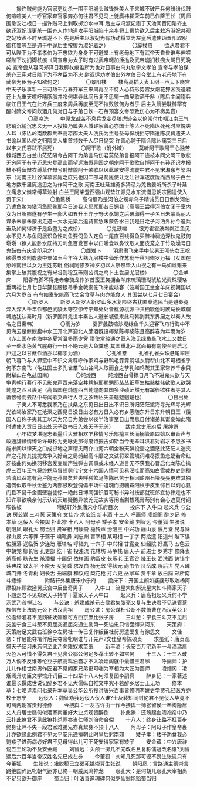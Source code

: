 <!-- { "loadSidebar": true } -->
　　撮许贼何能为官家更劝杀一围平阳城头贼锋挫美人不来城不破严兵何纷纷伐鼓何喧喧美人一呼官家奔官家奔亦何往君不见马上徒膺祎翟荣车前已作降王长（周师围急安吐根日一撮许贼马上刺取掷汾水中耳 后主与冯淑妃猎于天池闻晋阳陷齐主欲还淑妃请更杀一围齐人作地道攻平阳城陷十余歩将士乗势欲入后主敕冯淑妃共观之妃妆点不时至城遂不下 先是后主以淑妃为有功动将立为左皇后遣使诣晋阳取服御祎翟等至是遇于中途后主按辔为淑妃着之） 
　　
　　〇脚杖痕 
　　欲从君君不可从陛下为不孝孝伯为不忠欲为身身不可避堂上有老母地下有武帝天昏昏谁与伸嗟嗟陛下勿扪脚杖痕（周宣帝为太子时有过武帝輙加捶挞及武帝崩扪杖痕大骂日死晩矣 宣帝尝从容问郑译日我脚杖痕谁所为也对日事由乌丸轨宇文孝伯 宣帝与孝伯谋杀齐王宪对日陛下为不孝臣为不忠 尉迟运劝孝伯出外孝伯日今堂上有老母地下有武帝为臣为子知欲何之） 
　　
　　〇景阳楼 
　　楼高高插天表玉树一声天下晓宫中天子乐事新一日可敌千万春齐军三来周再至不恃人心恃形势宫女烟花狎客笺送君还上九重天噫吁嘻胭脂井冷何堪辱此间乐复不思蜀一曲吴歌酒千斛（陈后主闻隋兵临江日王气在此齐兵三度来周兵再度至无不摧败彼何为者乎 后主入隋尝耽醉罕有醒时隋文帝问飮酒几何对日与子弟日飮一石毎预宴文帝恐致伤心为不奏吴音） 
　　
　　〇高凉洗 
　　中原龙战苦不息兵戈变尽狼虎迹帝以伦常付巾帼江南王气悲销沉销沉忠义无一人投袂乃属夫人城许家善心亦国士陈亾不死隋亾死死时应愧夫人耳（陈亾岭南数郡共奉高凉郡太夫人洗氏为主号圣母保境拒守隋遣陈叔寳遗夫人书谕以国亾使之归隋夫人集首领数千人尽日恸哭 许善心聘于隋会陈亾痛哭三日后以宇文氏篡弑不屈死） 
　　
　　〇阿干歌（附外域） 
　　莫听阿干歌阿干心独苦棘城西去白兰山茫茫隔今古阿干为弟言马伤君莫怒弟言报阿干连枝本同父阿干歌悲无穷阿干有子还思忠登高山而望远海慨异国之朝宗阿干歌歌自悼阿干有孙还识孝报雠不得留雠衣缚草作雠兮射雠貌阿干歌歌以风此歌安得流寰中君不见宋湘东与梁湘东（河南王吐谷浑慕容廆之庻兄也因二部马鬬廆使让之吐谷浑遂度陇而西居于白兰地方数千里廆追思之为作阿干之歌 河南王吐延雄勇多猜忌为羗酋姜听所杀子叶延立痛念父雠常缚草泣射 白兰王阿柴登西强山观垫江源见水东流慨思朝宗因遣使入贡于宋） 
　　
　　〇鱼鳖桥 
　　高句丽乃是河伯之甥赤乌子精诚贯日日倒戈河伯乃遣鱼鳖为塡河鱼耶鳖耶今日济我犬耶豕耶昔日饲我（高丽王尝得河伯女闭于室内女为日所照遂有孕生一卵大如五升王弃于野犬豕饲之后破卵得一子名日朱蒙高丽人谋杀朱蒙朱蒙出走遇一大水无梁后追骑甚急朱蒙告水日我是日之子河泊外孙今追兵垂及如何得济于是鱼鳖为之成桥） 
　　
　　〇鬼鼓喧 
　　银刀霍霍波粼粼江鱼见水不见人与鱼同居识鱼性刺鱼要伺鱼入定鱼一尾直百钱得鱼买醉神祠边深秋鬼鼓何塡塡（獠人能卧水厎持刀刺鱼百发百中以口嚼食以鼻饮取人面皮笼之于竹及燥号日鬼鼓毎有庆赏卽用之） 
　　
　　〇雌雉卜 
　　羽肃肃飞来手中伏男王叩头女王祝欲得粟须剖腹腹中粟如玉今年谷大熟九层楼中仙乐作苏毗千秋阿修罗万福（女国在葱岭南世以女为王姓苏毗 俗祠阿修罗神岁初以人祭祭毕入山祝之有一鸟如雌雉来集掌上破其腹视之有米谷则稔瓦砾则凶谓之鸟卜土尝居尤层楼） 
　　
　　〇金羊床 
　　阳春有脚不得走赤帝骑龙作岁首蛮王笑拥金羊床琉璃珊瑚琥珀光眞珠璎珞垂两裆七月七日华筵张腰银弓手金戟橐驼飞来能啖客（波斯国王坐金羊床视朝国以六月为岁首 有鸟如橐驼能高飞丈余食草与肉亦能食人 其国尝以七月七日宴会） 
　　
　　〇新罗人 
　　新罗人新罗人新罗山多水复险终古犹匿秦遗民当是避秦竟深入深入千年作都邑武陵太守空惊传宁知处处皆桃源桃源中共栖歇他时飮马长城窟城边犹认秦时月（新罗国其先世本秦亾人避长城役来此马韩割其东界居之以秦人故名之日秦韩） 
　　
　　〇雨为岁 
　　婆罗蠡鼓喧沙堤绿鱼千头迎客飞舟行海中不见海云是鲸鲵腹中水王开北戸迎北人蔗酒旣设椰浆陈椰浆陈且高醉春为年雨为岁（赤土国在南海中冬夏常温多雨少霁 隋使常骏通之旣入海见绿鱼羣飞水上又数日至一处水色黄气腥舟行一日不絶云是大鱼粪也 其国重北戸北面毎有南使至则启北戸迎之以甘蔗作酒亦以椰浆为酒） 
　　
　　〇孔雀羣 
　　孔雀孔雀头珠悬尾翠压朝飞暮飞与人狎蛮中不识文禽尊呼作家鸡与野鸭毛霏霏羽堪衣尉犁山北不可栖雀乎何不东南飞（龟兹国土多孔雀羣飞山谷间人取而食之孳乳如鸡鹜其王家常养千余只 尉犁山在龟兹国南） 
　　
　　〇炖煌西 
　　炖煌西白骨撑日月飞不进鬼火欲与天争靑朝行暮行不见影鬼声西来落空井魑魅耶魍魉耶丛丛细草生枯骸枯骸欲歌人欲哭炖煌之西且裹足（高昌国在炖煌西自炖煌向其国多沙碛茫然无有蹊径欲往者寻其人畜骸骨而去路中毎闻歌哭声行人寻之多致亾失盖魑魅魍魉也） 
　　
　　〇日出处 
　　子夷人不可悉我家乃在扶桑之东见日出日出不识日所归茫茫渡海寻光辉寻光辉光欲竭汝家乃在沧溟之西见日没日出必有方日入必有乡愿随东升日东升朝日王（倭国人自称子夷其王以天为兄日为弟尝以夜半治事至日出而息日付诸弟其诞妄如此隋时遣使入贡日日出处天子致书日入处天子无恙） 
　　跋南北史乐府后 屠绅譔 
　　小年欲梦堪逞志者墨兵大雅相欢乍移情兮乐部擅三长而搦管原四始以审音声与政通辞縁情绮论许毎称为史咏史那得废诗振古如斯当今无辈耳洪君对岩才不患多书能求间以谭天之口成掷地之声谓夫两介山河六朝金粉天醉投壸之酒感此茫茫人迷夹岸之花怜其扰扰龙争入好竒之局鹊起高斗靡之文试将翠管塡词难尽摸鱼恋蜨若命红牙按曲何妨换羽移宫爰变新声独弹古调事或未经人道言无不获我心晋启化龙陈亡擒虎三百年王气将终甥承冒顿舅代宇文十六国人情可见易滛哇而高如白雪裁秽史则穆若淸风葢笔有鹿卢胸无芥蔕矣若夫呼豨飮马陈陈已苦于相因盐州石壕戞戞更难其独造何似取千秋金鉴为两部鼓吹登傀儡干场中追魂而摄魄寄阳秋于皮里怵目以刿心县门且不易千金画壁岂徒惊一絶此日博闻强识官可秘书异时按部就班郞宜协律走也不知许事欲唤奈何乐认钧天编疑艶异彼羌无故实等闲当剩馥残膏苟别有会心遮莫付铜喉铁板 
　　
　　
　　附鲒轩外集唐宋小乐府目次 
　　投床下 入牛口 起义兵 与公诀 房公谋 三斗葱 天策府 文佳帝 求茧纸 新丰酒 十三人 呼画师 凌烟阁 醉乡记 修本草 远佞人 今接舆 扑此獠 十八人 阿母子 矮子孝 安金藏 刘智远 今董狐 生张说 朝阳凤 眼孔大 蜀当归 贤宰相 用康聓 檐铃声 汾阳王 中兴功 骊山泉 偃月堂 兄与妹 禄山反 六等罪 于蔿于 嗅靴鼻 刘忠州 盲宰相 某可相 一丁字 两拾遗 阳道州 陛下误 佑胆落 送临贺 少连笏 雁塔名 呼陆九 十六子 中兴相 甘露变 仙韶院 好羸马 五色云 中朝党 柳长官 孔吏部 纥干雀 投浊流 花林坊 马争栈 唐天子 前进士 罗秀才 修降表 杀高郁 耿先生 杀潘福 十国纪 依样画 豹留皮 长乐老 王官谷 降王长 泪洗面 铸错字 读典坟 致太平 不晓天 女尧舜 求发白 杨无敌 得状元 尚书令 艮岳成 误后世 党人碑 城门开 冬青树 妇长舌 曲端旗 和议成 梨花枪 打六更 岳家军 贾平章 放白鸽 郑所南 斗蟋蟀 
　　
　　附鲒轩外集唐宋小乐府 
　　投床下：开国主颜如婆婆形取嗤杨阿摩投床顾欲拯舅氏宫中反出奇男子 
　　入牛口：流星大如斛流星大如斗隋家天子下殿走君不见郑家天子持羊干夏家天子入牛口 
　　起义兵：唐高祖起义兵何不学汤武乃袭禅让名 
　　与公诀：杀建成杀元吉侯君集张亮又复与生诀君不见诛管蔡族信布上法周元公下法汉高祖 
　　房公谋：房公谋杜公断不数萧曹在西汉英公卫公逾绛灌君不见魏征妩媚谁可方西京庶比张子房 
　　三斗葱：宁食三斗艾不见屈突盖宁食三斗葱不见屈突通屈突通生勋第一死谥忠只惜面缚来河东 
　　天策府：天策府足文武右班徐李左房杜一传已复作叛臣杜衍房遣爱复有徐思文 
　　文佳帝：作尼能夺壻作后先夺帝牝朝谁与开先声?文佳皇帝陈硕贞 
　　求茧纸：唐贞观盛天子结习未忘何至此乃向雉奴求茧纸 
　　新丰酒：长安百万宅新丰一斗酒鸢肩火色人可惜不得久君不见褒公鄂公何足多荐士转不如常何 
　　十三人：十三人破万人倘不反谁等伦豆子航高鸡泊霸才不入凌烟阁就中最惜王君廓 
　　呼画师：护儿儿作相世南男作匠君不见阎家兄弟更可嗤为宰相为大匠为画师 
　　凌烟阁：凌烟阁升功臣文学馆升词臣二十四辈十八人何须复图李嗣真 
　　醉乡记：一家著述谁最长撰成世说记醉乡君不见大儒纵自推文中究不若醉乡居士王无功 
　　修本草：七略详素问七录升本草吴公华公所搜讨唐兴百事皆修明李姚史学贾孔经医方亦校于志宁 
　　远佞人：魏征劝我远佞人佞人谁?士及裴矩同封伦君不见佞人毕竟不可离两朝富贵封德彝 
　　今接舆：一友古许由一作今接舆一师张留侯一奉陶隐居丈人舟居士屩何似酒家南董好大业贞观皆醉倒 
　　扑此獠：还笏起血渍袍帘中乃云扑此獠君不见此獠扑杀罪亦当仁师刘洎命合偿 
　　十八人：终身让路不枉百步终身让畔不失一段君家难弟兄亦真絜身不预十八人 
　　阿母子：阿母子作皇帝裹儿亦欲缘此例君不见太平安乐递擅朝此时皇后躬南郊 
　　矮子孝：矮子劝食我必饱矮子进药病必好君不见母得此儿可不死安得家家有矮子 
　　安金藏：中兴唐祚说五王论功不及安金藏 
　　刘智远：头颅一掷几不完改名且复称儒冠改名谁?刘智远后六百年当帝汉姓名先已成左券 
　　今董狐：刘知几死那可诬不畏生张说只有今董狐 
　　生张说：纔脱稿已立碣死姚崇算生张说 
　　朝阳凤：言路通主德崇言路绝国祚厄牝朝气运亦已终一朝威凤鸣神龙 
　　眼孔大：是何胡儿眼孔大宰相尚不足只欲升御座 
　　蜀当归：叶法善追魂碑何似罗仙翁能贻蜀当归 
